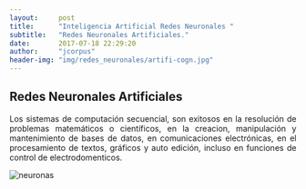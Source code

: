 ```yaml
---
layout:     post
title:      "Inteligencia Artificial Redes Neuronales "
subtitle:   "Redes Neuronales Artificiales."
date:       2017-07-18 22:29:20
author:     "jcorpus"
header-img: "img/redes_neuronales/artifi-cogn.jpg"
---
```


<h2 class="section-heading">Redes Neuronales Artificiales</h2>
<p style="text-align:justify;">Los sistemas de computación secuencial, son exitosos en la resolución de 
problemas matemáticos o científicos, en la creacion, manipulación y mantenimiento de bases de datos, en
comunicaciones electrónicas, en el procesamiento de textos, gráficos y auto edición, incluso en 
funciones de control de electrodomenticos.
</p>

<img style="  display: block;margin-left: auto;margin-right: auto " src="{{ site.baseurl }}/img/redes_neuronales/redes_nuronales.jpg" alt="neuronas">

